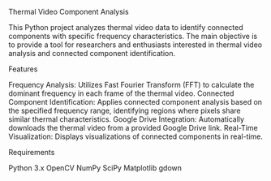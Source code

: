 Thermal Video Component Analysis

This Python project analyzes thermal video data to identify connected components with specific frequency characteristics. The main objective is to provide a tool for researchers and enthusiasts interested in thermal video analysis and connected component identification.

Features

Frequency Analysis: Utilizes Fast Fourier Transform (FFT) to calculate the dominant frequency in each frame of the thermal video.
Connected Component Identification: Applies connected component analysis based on the specified frequency range, identifying regions where pixels share similar thermal characteristics.
Google Drive Integration: Automatically downloads the thermal video from a provided Google Drive link.
Real-Time Visualization: Displays visualizations of connected components in real-time.

Requirements

Python 3.x
OpenCV
NumPy
SciPy
Matplotlib
gdown
